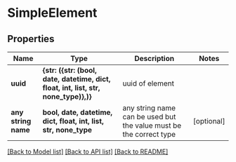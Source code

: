 # SimpleElement


## Properties
Name | Type | Description | Notes
------------ | ------------- | ------------- | -------------
**uuid** | **{str: ({str: (bool, date, datetime, dict, float, int, list, str, none_type)},)}** | uuid of element | 
**any string name** | **bool, date, datetime, dict, float, int, list, str, none_type** | any string name can be used but the value must be the correct type | [optional]

[[Back to Model list]](../README.md#documentation-for-models) [[Back to API list]](../README.md#documentation-for-api-endpoints) [[Back to README]](../README.md)


